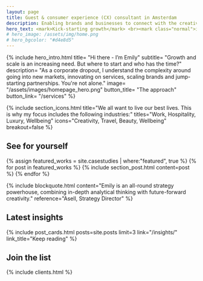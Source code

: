 ```yaml
---
layout: page
title: Guest & consumer experience (CX) consultant in Amsterdam
description: Enabling brands and businesses to connect with the creative class, millennials and Gen Z through captivating guest and customer experiences, IRL.
hero_text: <mark>Kick-starting growth</mark> <br><mark class="normal">in brands & business</mark> <br><mark>with misfits like you</mark>
# hero_image: /assets/img/home.png
# hero_bgcolor: "#d4e8d5"
---
```


{% include hero_intro.html
title= "Hi there - I’m Emily"
subtitle= "Growth and scale is an increasing need. But where to start and who has the time?"
description= "As a corporate dropout, I understand the complexity around going into new markets, innovating on services, scaling brands and jump-starting partnerships. You're not alone."
image= "/assets/images/homepage_hero.png"
button_title= "The approach" button_link= "/services"
%}

{% include section_icons.html 
title="We all want to live our best lives. This is why my focus includes the following industries:"
titles="Work, Hospitality, Luxury, Wellbeing" 
icons="Creativity, Travel, Beauty, Wellbeing" breakout=false %}

## See for yourself

{% assign featured_works = site.casestudies | where:"featured", true  %}
{% for post in featured_works %}
  {% include section_post.html content=post %}
{% endfor %}

{% include blockquote.html 
content="Emily is an all-round strategy powerhouse, combining in-depth analytical thinking with future-forward creativity." 
reference="Asell, Strategy Director"
%}


## Latest insights

{% include post_cards.html posts=site.posts limit=3 link="/insights/" link_title="Keep reading" %}

## Join the list

{% include clients.html %}
